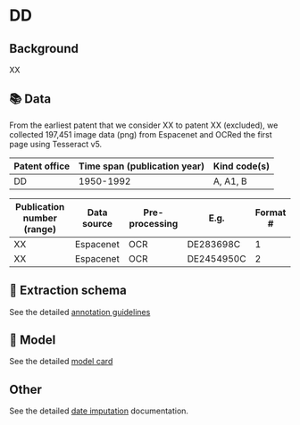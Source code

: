 # DD

## Background

XX

## 📚 Data

From the earliest patent that we consider XX to patent XX (excluded), we collected 197,451 image data (png) from Espacenet and OCRed the first page using Tesseract v5.

Patent office | Time span (publication year)| Kind code(s)
---|---|---
DD|1950-1992|A, A1, B

Publication number (range)| Data source | Pre-processing | E.g. | Format #
 --- | --- | --- | --- | ---
XX | Espacenet | OCR |DE283698C| 1
XX | Espacenet | OCR | DE2454950C| 2

## 🚜 Extraction schema

See the detailed [annotation guidelines](./DD_ANNOTATION_GUIDELINES.md)

## 🔮 Model

See the detailed [model card](./DD_MODEL_CARD.md)

## Other

See the detailed [date imputation](./DD_DATE_IMPUTATION.md) documentation.
